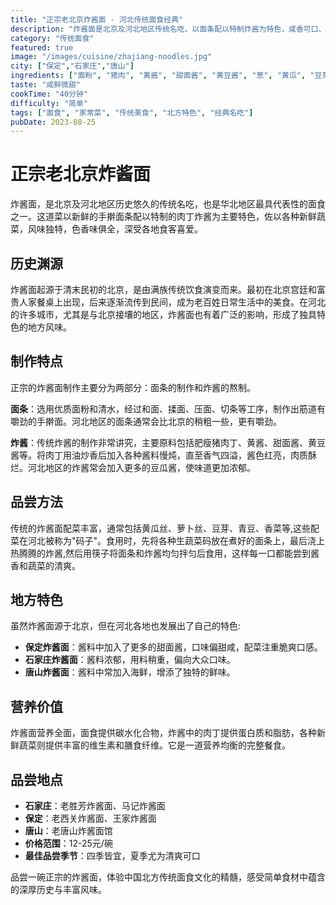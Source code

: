 ```yaml
---
title: "正宗老北京炸酱面 - 河北传统面食经典"
description: "炸酱面是北京及河北地区传统名吃，以面条配以特制炸酱为特色，咸香可口、风味独特，是一道家喻户晓的经典面食。"
category: "传统面食"
featured: true
image: "/images/cuisine/zhajiang-noodles.jpg"
city: ["保定","石家庄","唐山"]
ingredients: ["面粉", "猪肉", "黄酱", "甜面酱", "黄豆酱", "葱", "黄瓜", "豆芽", "萝卜"]
taste: "咸鲜微甜"
cookTime: "40分钟"
difficulty: "简单"
tags: ["面食", "家常菜", "传统美食", "北方特色", "经典名吃"]
pubDate: 2023-08-25
---
```


# 正宗老北京炸酱面

炸酱面，是北京及河北地区历史悠久的传统名吃，也是华北地区最具代表性的面食之一。这道菜以新鲜的手擀面条配以特制的肉丁炸酱为主要特色，佐以各种新鲜蔬菜，风味独特，色香味俱全，深受各地食客喜爱。

## 历史渊源

炸酱面起源于清末民初的北京，是由满族传统饮食演变而来。最初在北京宫廷和富贵人家餐桌上出现，后来逐渐流传到民间，成为老百姓日常生活中的美食。在河北的许多城市，尤其是与北京接壤的地区，炸酱面也有着广泛的影响，形成了独具特色的地方风味。

## 制作特点

正宗的炸酱面制作主要分为两部分：面条的制作和炸酱的熬制。

**面条**：选用优质面粉和清水，经过和面、揉面、压面、切条等工序，制作出筋道有嚼劲的手擀面。河北地区的面条通常会比北京的稍粗一些，更有嚼劲。

**炸酱**：传统炸酱的制作非常讲究，主要原料包括肥瘦猪肉丁、黄酱、甜面酱、黄豆酱等。将肉丁用油炒香后加入各种酱料慢炖，直至香气四溢，酱色红亮，肉质酥烂。河北地区的炸酱常会加入更多的豆瓜酱，使味道更加浓郁。

## 品尝方法

传统的炸酱面配菜丰富，通常包括黄瓜丝、萝卜丝、豆芽、青豆、香菜等,这些配菜在河北被称为"码子"。食用时，先将各种生蔬菜码放在煮好的面条上，最后浇上热腾腾的炸酱,然后用筷子将面条和炸酱均匀拌匀后食用，这样每一口都能尝到酱香和蔬菜的清爽。

## 地方特色

虽然炸酱面源于北京，但在河北各地也发展出了自己的特色:

- **保定炸酱面**：酱料中加入了更多的甜面酱，口味偏甜咸，配菜注重脆爽口感。
- **石家庄炸酱面**：酱料浓郁，用料稍重，偏向大众口味。
- **唐山炸酱面**：酱料中常加入海鲜，增添了独特的鲜味。

## 营养价值

炸酱面营养全面，面食提供碳水化合物，炸酱中的肉丁提供蛋白质和脂肪，各种新鲜蔬菜则提供丰富的维生素和膳食纤维。它是一道营养均衡的完整餐食。

## 品尝地点

- **石家庄**：老胜芳炸酱面、马记炸酱面
- **保定**：老西关炸酱面、王家炸酱面
- **唐山**：老唐山炸酱面馆
- **价格范围**：12-25元/碗
- **最佳品尝季节**：四季皆宜，夏季尤为清爽可口

品尝一碗正宗的炸酱面，体验中国北方传统面食文化的精髓，感受简单食材中蕴含的深厚历史与丰富风味。 